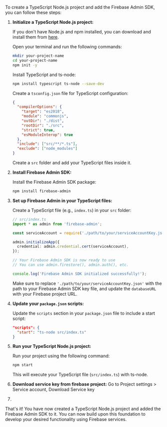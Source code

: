 To create a TypeScript Node.js project and add the Firebase Admin SDK, you can follow these steps:

1. **Initialize a TypeScript Node.js project:**

   If you don't have Node.js and npm installed, you can download and install them from [here](https://nodejs.org/).

   Open your terminal and run the following commands:

   ```bash
   mkdir your-project-name
   cd your-project-name
   npm init -y
   ```

   Install TypeScript and ts-node:

   ```bash
   npm install typescript ts-node --save-dev
   ```

   Create a `tsconfig.json` file for TypeScript configuration:

   ```json
   {
     "compilerOptions": {
       "target": "es2018",
       "module": "commonjs",
       "outDir": "./dist",
       "rootDir": "./src",
       "strict": true,
       "esModuleInterop": true
     },
     "include": ["src/**/*.ts"],
     "exclude": ["node_modules"]
   }
   ```

   Create a `src` folder and add your TypeScript files inside it.

2. **Install Firebase Admin SDK:**

   Install the Firebase Admin SDK package:

   ```bash
   npm install firebase-admin
   ```

3. **Set up Firebase Admin in your TypeScript files:**

   Create a TypeScript file (e.g., `index.ts`) in your `src` folder:

   ```typescript
   // src/index.ts
   import * as admin from 'firebase-admin';

   const serviceAccount = require('./path/to/your/serviceAccountKey.json');

   admin.initializeApp({
     credential: admin.credential.cert(serviceAccount),
   });

   // Your Firebase Admin SDK is now ready to use
   // You can use admin.firestore(), admin.auth(), etc.

   console.log('Firebase Admin SDK initialized successfully!');
   ```

   Make sure to replace `'./path/to/your/serviceAccountKey.json'` with the path to your Firebase Admin SDK key file, and update the `databaseURL` with your Firebase project URL.

4. **Update your `package.json` scripts:**

   Update the `scripts` section in your `package.json` file to include a start script:

   ```json
   "scripts": {
     "start": "ts-node src/index.ts"
   }
   ```

5. **Run your TypeScript Node.js project:**

   Run your project using the following command:

   ```bash
   npm start
   ```

   This will execute your TypeScript file (`src/index.ts`) with ts-node.


6. **Download service key from firebase project:**
      Go to Project settings > Service account, Download Service key

7. 

That's it! You have now created a TypeScript Node.js project and added the Firebase Admin SDK to it. You can now build upon this foundation to develop your desired functionality using Firebase services.